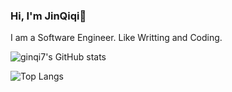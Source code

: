 ### Hi, I'm JinQiqi👋

<!--
**ginqi7/ginqi7** is a ✨ _special_ ✨ repository because its `README.md` (this file) appears on your GitHub profile.


-->

I am a Software Engineer.
Like Writting and Coding.

![ginqi7's GitHub stats](https://github-readme-stats.vercel.app/api?username=ginqi7)

![Top Langs](https://github-readme-stats.vercel.app/api/top-langs/?username=ginqi7)
